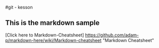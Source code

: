 #git - kesson
## This is the markdown sample
[Click here to Markdown-Cheatsheet] https://github.com/adam-p/markdown-here/wiki/Markdown-cheatsheet "Markdown Cheatsheet"
